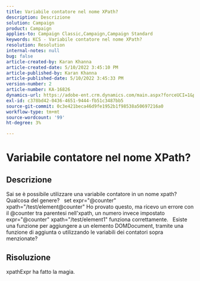 ```yaml
---
title: Variabile contatore nel nome XPath?
description: Descrizione
solution: Campaign
product: Campaign
applies-to: Campaign Classic,Campaign,Campaign Standard
keywords: KCS - Variabile contatore nel nome XPath?
resolution: Resolution
internal-notes: null
bug: false
article-created-by: Karan Khanna
article-created-date: 5/10/2022 3:45:10 PM
article-published-by: Karan Khanna
article-published-date: 5/10/2022 3:45:33 PM
version-number: 2
article-number: KA-16826
dynamics-url: https://adobe-ent.crm.dynamics.com/main.aspx?forceUCI=1&pagetype=entityrecord&etn=knowledgearticle&id=c2fb652b-78d0-ec11-a7b5-00224809c556
exl-id: c378bd42-0436-4651-9444-fb51c3487bb5
source-git-commit: 0c3e421beca46d9fe1952b1f98538a50697216a0
workflow-type: tm+mt
source-wordcount: '99'
ht-degree: 3%

---
```


# Variabile contatore nel nome XPath?

## Descrizione


Sai se è possibile utilizzare una variabile contatore in un nome xpath? Qualcosa del genere?
 
set expr=&quot;@counter&quot; xpath=&quot;/test/element@counter&quot; Ho provato questo, ma ricevo un errore con il @counter tra parentesi nell&#39;xpath, un numero invece impostato expr=&quot;@counter&quot; xpath=&quot;/test/element1&quot; funziona correttamente.
 
Esiste una funzione per aggiungere a un elemento DOMDocument, tramite una funzione di aggiunta o utilizzando le variabili dei contatori sopra menzionate?


## Risoluzione


xpathExpr ha fatto la magia.
